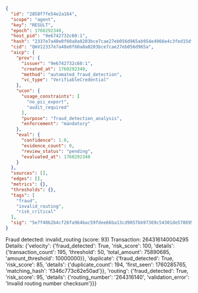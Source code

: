 ```json
{
  "id": "2858f7fe54e2a164",
  "scope": "agent",
  "key": "RESULT",
  "epoch": 1760292340,
  "host_pid": "9e6742732c60:1",
  "hash": "2337e7a48e0f60a8a0203bce7cae27eb056d965ab954e4966e4c3fed15df925d",
  "cid": "QmV12337e7a48e0f60a8a0203bce7cae27eb056d965a",
  "aicp": {
    "prov": {
      "issuer": "9e6742732c60:1",
      "created_at": 1760292340,
      "method": "automated_fraud_detection",
      "vc_type": "VerifiableCredential"
    },
    "ucon": {
      "usage_constraints": [
        "no_pii_export",
        "audit_required"
      ],
      "purpose": "fraud_detection_analysis",
      "enforcement": "mandatory"
    },
    "eval": {
      "confidence": 1.0,
      "evidence_count": 0,
      "review_status": "pending",
      "evaluated_at": 1760292340
    }
  },
  "sources": [],
  "edges": [],
  "metrics": {},
  "thresholds": {},
  "tags": [
    "fraud",
    "invalid_routing",
    "risk_critical"
  ],
  "sig": "5e7f40b2b4cf26fa964bac59fdee66ba13cd9057bb97369c54301de578695e0d"
}
```

Fraud detected: invalid_routing (score: 93)
Transaction: 264316140004295
Details: {'velocity': {'fraud_detected': True, 'risk_score': 100, 'details': {'transaction_count': 195, 'threshold': 50, 'total_amount': 75890685, 'amount_threshold': 10000000}}, 'duplicate': {'fraud_detected': True, 'risk_score': 85, 'details': {'duplicate_count': 194, 'first_seen': 1760285765, 'matching_hash': 'f346c773c62e50ad'}}, 'routing': {'fraud_detected': True, 'risk_score': 95, 'details': {'routing_number': '264316140', 'validation_error': 'Invalid routing number checksum'}}}